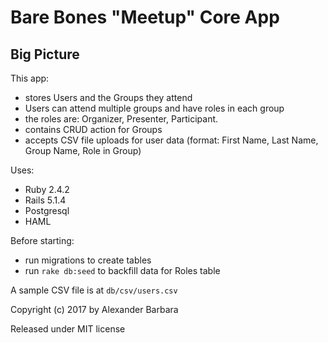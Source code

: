 # Bare Bones "Meetup" Core App

## Big Picture
This app:
- stores Users and the Groups they attend
- Users can attend multiple groups and have roles in each group
- the roles are: Organizer, Presenter, Participant.
- contains CRUD action for Groups
- accepts CSV file uploads for user data (format: First Name, Last Name, Group Name, Role in Group)

Uses:
- Ruby 2.4.2
- Rails 5.1.4
- Postgresql
- HAML

Before starting:
- run migrations to create tables
- run `rake db:seed` to backfill data for Roles table

A sample CSV file is at `db/csv/users.csv`

Copyright (c) 2017 by Alexander Barbara

Released under MIT license
